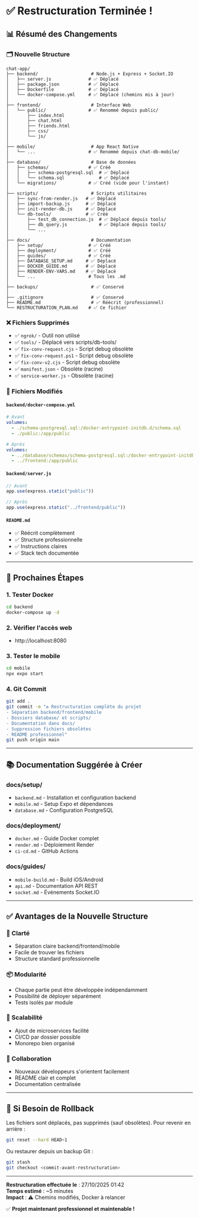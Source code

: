 # ✅ Restructuration Terminée !

## 📊 Résumé des Changements

### 🗂️ Nouvelle Structure

```
chat-app/
├── backend/                    # Node.js + Express + Socket.IO
│   ├── server.js              # ✅ Déplacé
│   ├── package.json           # ✅ Déplacé
│   ├── Dockerfile             # ✅ Déplacé
│   └── docker-compose.yml     # ✅ Déplacé (chemins mis à jour)
│
├── frontend/                   # Interface Web
│   └── public/                # ✅ Renommé depuis public/
│       ├── index.html
│       ├── chat.html
│       ├── friends.html
│       ├── css/
│       └── js/
│
├── mobile/                     # App React Native
│   └── ...                    # ✅ Renommé depuis chat-db-mobile/
│
├── database/                   # Base de données
│   ├── schemas/               # ✅ Créé
│   │   ├── schema-postgresql.sql  # ✅ Déplacé
│   │   └── schema.sql             # ✅ Déplacé
│   └── migrations/            # ✅ Créé (vide pour l'instant)
│
├── scripts/                    # Scripts utilitaires
│   ├── sync-from-render.js   # ✅ Déplacé
│   ├── import-backup.js      # ✅ Déplacé
│   ├── init-render-db.js     # ✅ Déplacé
│   └── db-tools/             # ✅ Créé
│       ├── test_db_connection.js  # ✅ Déplacé depuis tools/
│       ├── db_query.js            # ✅ Déplacé depuis tools/
│       └── ...
│
├── docs/                       # Documentation
│   ├── setup/                 # ✅ Créé
│   ├── deployment/            # ✅ Créé
│   ├── guides/                # ✅ Créé
│   ├── DATABASE_SETUP.md     # ✅ Déplacé
│   ├── DOCKER_GUIDE.md       # ✅ Déplacé
│   ├── RENDER-ENV-VARS.md    # ✅ Déplacé
│   └── ...                    # Tous les .md
│
├── backups/                    # ✅ Conservé
│
├── .gitignore                  # ✅ Conservé
├── README.md                   # ✅ Réécrit (professionnel)
└── RESTRUCTURATION_PLAN.md    # ✅ Ce fichier
```

### ❌ Fichiers Supprimés

- ✅ `ngrok/` - Outil non utilisé
- ✅ `tools/` - Déplacé vers scripts/db-tools/
- ✅ `fix-conv-request.cjs` - Script debug obsolète
- ✅ `fix-conv-request.ps1` - Script debug obsolète
- ✅ `fix-conv-v2.cjs` - Script debug obsolète
- ✅ `manifest.json` - Obsolète (racine)
- ✅ `service-worker.js` - Obsolète (racine)

### 🔧 Fichiers Modifiés

#### `backend/docker-compose.yml`
```yaml
# Avant
volumes:
  - ./schema-postgresql.sql:/docker-entrypoint-initdb.d/schema.sql
  - ./public:/app/public

# Après
volumes:
  - ../database/schemas/schema-postgresql.sql:/docker-entrypoint-initdb.d/schema.sql
  - ../frontend:/app/public
```

#### `backend/server.js`
```javascript
// Avant
app.use(express.static("public"))

// Après
app.use(express.static("../frontend/public"))
```

#### `README.md`
- ✅ Réécrit complètement
- ✅ Structure professionnelle
- ✅ Instructions claires
- ✅ Stack tech documentée

---

## 🚀 Prochaines Étapes

### 1. Tester Docker
```bash
cd backend
docker-compose up -d
```

### 2. Vérifier l'accès web
- http://localhost:8080

### 3. Tester le mobile
```bash
cd mobile
npx expo start
```

### 4. Git Commit
```bash
git add .
git commit -m "♻️ Restructuration complète du projet
- Séparation backend/frontend/mobile
- Dossiers database/ et scripts/
- Documentation dans docs/
- Suppression fichiers obsolètes
- README professionnel"
git push origin main
```

---

## 📚 Documentation Suggérée à Créer

### docs/setup/
- `backend.md` - Installation et configuration backend
- `mobile.md` - Setup Expo et dépendances
- `database.md` - Configuration PostgreSQL

### docs/deployment/
- `docker.md` - Guide Docker complet
- `render.md` - Déploiement Render
- `ci-cd.md` - GitHub Actions

### docs/guides/
- `mobile-build.md` - Build iOS/Android
- `api.md` - Documentation API REST
- `socket.md` - Événements Socket.IO

---

## ✅ Avantages de la Nouvelle Structure

### 🎯 Clarté
- Séparation claire backend/frontend/mobile
- Facile de trouver les fichiers
- Structure standard professionnelle

### 📦 Modularité
- Chaque partie peut être développée indépendamment
- Possibilité de déployer séparément
- Tests isolés par module

### 🚀 Scalabilité
- Ajout de microservices facilité
- CI/CD par dossier possible
- Monorepo bien organisé

### 👥 Collaboration
- Nouveaux développeurs s'orientent facilement
- README clair et complet
- Documentation centralisée

---

## 🔄 Si Besoin de Rollback

Les fichiers sont déplacés, pas supprimés (sauf obsolètes). 
Pour revenir en arrière :

```bash
git reset --hard HEAD~1
```

Ou restaurer depuis un backup Git :
```bash
git stash
git checkout <commit-avant-restructuration>
```

---

**Restructuration effectuée le** : 27/10/2025 01:42  
**Temps estimé** : ~5 minutes  
**Impact** : ⚠️ Chemins modifiés, Docker à relancer

✅ **Projet maintenant professionnel et maintenable !**

